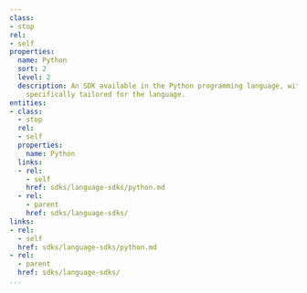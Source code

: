 ```yaml
---
class:
- stop
rel:
- self
properties:
  name: Python
  sort: 2
  level: 2
  description: An SDK available in the Python programming language, with consideration
    specifically tailored for the language.
entities:
- class:
  - stop
  rel:
  - self
  properties:
    name: Python
  links:
  - rel:
    - self
    href: sdks/language-sdks/python.md
  - rel:
    - parent
    href: sdks/language-sdks/
links:
- rel:
  - self
  href: sdks/language-sdks/python.md
- rel:
  - parent
  href: sdks/language-sdks/
...
```

